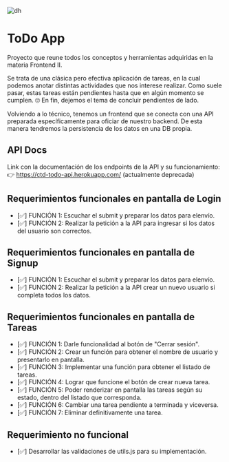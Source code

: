 ![dh](https://img.shields.io/badge/Materia-Frontend%20II-blue)

# ToDo App
Proyecto que reune todos los conceptos y herramientas adquiridas en la materia Frontend II.

Se trata de una clásica pero efectiva aplicación de tareas, en la cual podemos anotar distintas actividades que nos interese realizar. Como suele pasar, estas tareas están pendientes hasta que en algún momento se cumplen. 🙄 En fin, dejemos el tema de concluir pendientes de lado.

Volviendo a lo técnico, tenemos un frontend que se conecta con una API preparada específicamente para oficiar de nuestro backend. De esta manera tendremos la persistencia de los datos en una DB propia.

## API Docs
Link con la documentación de los endpoints de la API y su funcionamiento:
👉 https://ctd-todo-api.herokuapp.com/ (actualmente deprecada)
    
## Requerimientos funcionales en pantalla de Login
- [✅] FUNCIÓN 1: Escuchar el submit y preparar los datos para elenvío.
- [✅] FUNCIÓN 2: Realizar la petición a la API para ingresar si los datos del usuario son correctos.

## Requerimientos funcionales en pantalla de Signup
- [✅] FUNCIÓN 1: Escuchar el submit y preparar los datos para elenvío.
- [✅] FUNCIÓN 2: Realizar la petición a la API crear un nuevo usuario si completa todos los datos.

## Requerimientos funcionales en pantalla de Tareas
- [✅] FUNCIÓN 1: Darle funcionalidad al botón de "Cerrar sesión".
- [✅] FUNCIÓN 2: Crear un función para obtener el nombre de usuario y presentarlo en pantalla.
- [✅] FUNCIÓN 3: Implementar una función para obtener el listado de tareas.
- [✅] FUNCIÓN 4: Lograr que funcione el botón de crear nueva tarea.
- [✅] FUNCIÓN 5: Poder renderizar en pantalla las tareas según su estado, dentro del listado que corresponda.
- [✅] FUNCIÓN 6: Cambiar una tarea pendiente a terminada y viceversa.
- [✅] FUNCIÓN 7: Eliminar definitivamente una tarea.

## Requerimiento no funcional
- [✅] Desarrollar las validaciones de utils.js para su implementación.


